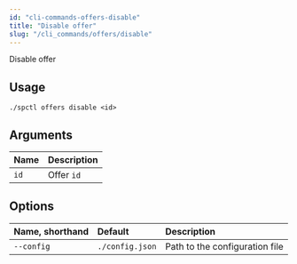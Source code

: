 ```yaml
---
id: "cli-commands-offers-disable"
title: "Disable offer"
slug: "/cli_commands/offers/disable"
---
```


Disable offer

## Usage

```
./spctl offers disable <id>
```

## Arguments

|**Name**|**Description**|
| :- | :- |
|`id`|Offer `id`|

## Options

|**Name, shorthand**|**Default**|**Description**|
| :- | :- | :- |
|`--config`|`./config.json`|Path to the configuration file|
